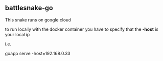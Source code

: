 ## battlesnake-go

This snake runs on google cloud

to run locally with the docker container you have to specify that the **-host** is your local ip

i.e. 

goapp serve -host=192.168.0.33

